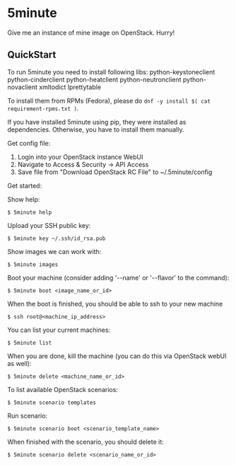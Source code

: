 5minute
=======

Give me an instance of mine image on OpenStack. Hurry!

QuickStart
----------

To run 5minute you need to install following libs:
    python-keystoneclient
    python-cinderclient
    python-heatclient
    python-neutronclient
    python-novaclient
    xmltodict
    lprettytable

To install them from RPMs (Fedora), please do `dnf -y install $( cat requirement-rpms.txt )`.

If you have installed 5minute using pip, they were installed as dependencies. Otherwise, you have to install them manually.

Get config file:

  1. Login into your OpenStack instance WebUI
  2. Navigate to Access & Security -> API Access
  3. Save file from "Download OpenStack RC File" to ~/.5minute/config

Get started:

  Show help:

    $ 5minute help

  Upload your SSH public key:

    $ 5minute key ~/.ssh/id_rsa.pub

  Show images we can work with:

    $ 5minute images

  Boot your machine (consider adding '--name' or '--flavor' to the command):

    $ 5minute boot <image_name_or_id>

  When the boot is finished, you should be able to ssh to your new machine

    $ ssh root@<machine_ip_address>

  You can list your current machines:

    $ 5minute list

  When you are done, kill the machine (you can do this via OpenStack webUI as well):

    $ 5minute delete <machine_name_or_id>

  To list available OpenStack scenarios:

    $ 5minute scenario templates

  Run scenario:

    $ 5minute scenario boot <scenario_template_name>

  When finished with the scenario, you should delete it:

    $ 5minute scenario delete <scenario_name_or_id>
